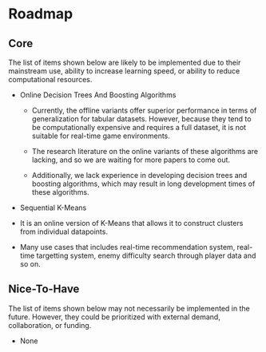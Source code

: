 # Roadmap

## Core

The list of items shown below are likely to be implemented due to their mainstream use, ability to increase learning speed, or ability to reduce computational resources.

* Online Decision Trees And Boosting Algorithms

  * Currently, the offline variants offer superior performance in terms of generalization for tabular datasets. However, because they tend to be computationally expensive and requires a full dataset, it is not suitable for real-time game environments.

  * The research literature on the online variants of these algorithms are lacking, and so we are waiting for more papers to come out.

  * Additionally, we lack experience in developing decision trees and boosting algorithms, which may result in long development times of these algorithms.

* Sequential K-Means

 * It is an online version of K-Means that allows it to construct clusters from individual datapoints.

 * Many use cases that includes real-time recommendation system, real-time targetting system, enemy difficulty search through player data and so on.

## Nice-To-Have

The list of items shown below may not necessarily be implemented in the future. However, they could be prioritized with external demand, collaboration, or funding.

* None
